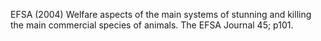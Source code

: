 EFSA (2004) Welfare aspects of the main systems of stunning and killing the main commercial species of animals. The EFSA Journal 45; p101.